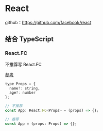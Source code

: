 # React

github：<https://github.com/facebook/react>

## 结合 TypeScript

### React.FC

不推荐写 React.FC

[参考](https://github.com/facebook/create-react-app/pull/8177)

```js
type Props = {
  name?: string,
  age?: number
};

// 不推荐
const App: React.FC<Props> = (props) => {};

// 推荐
const App = (props: Props) => {};
```
